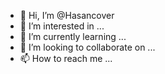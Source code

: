 - 👋 Hi, I’m @Hasancover
- 👀 I’m interested in ...
- 🌱 I’m currently learning ...
- 💞️ I’m looking to collaborate on ...
- 📫 How to reach me ...

<!---
Hasancover/Hasancover is a ✨ special ✨ repository because its `README.md` (this file) appears on your GitHub profile.
You can click the Preview link to take a look at your changes.
--->
